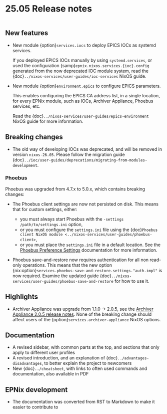 # 25.05 Release notes

```{default-domain} nix
```

## New features

- New module {option}`services.iocs`
  to deploy EPICS IOCs as systemd services.

  If you deployed EPICS IOCs manually by using `systemd.services`,
  or used the configuration {samp}`epnix.nixos.services.{ioc}.config`
  generated from the now deprecated IOC module system,
  read the {doc}`../nixos-services/user-guides/ioc-services` NixOS guide.

- New module {option}`environment.epics`
  to configure EPICS parameters.

  This enables configuring the EPICS CA address list,
  in a single location,
  for every EPNix module,
  such as IOCs, Archiver Appliance, Phoebus services, etc.

  Read the {doc}`../nixos-services/user-guides/epics-environment` NixOS guide
  for more information.

## Breaking changes

- The old way of developing IOCs was deprecated,
  and will be removed in version `nixos-26.05`.
  Please follow the migration guide {doc}`../ioc/user-guides/deprecations/migrating-from-modules-development`.

### Phoebus

Phoebus was upgraded from 4.7.x to 5.0.x,
which contains breaking changes:

- The Phoebus client settings are now not persisted on disk.
  This means that for custom settings,
  either:

  - you must always start Phoebus with the `-settings /path/to/settings.ini` option,
  - or you must configure the `settings.ini` file using the {doc}`Phoebus client NixOS module <../nixos-services/user-guides/phoebus-client>`,
  - or you must place the `settings.ini` file in a default location.
    See the [Phoebus Preference Settings] documentation for more information.

- Phoebus save-and-restore now requires authentication
  for all non read-only operations.
  This means that the new option {nix:option}`services.phoebus-save-and-restore.settings."auth.impl"`
  is now required.
  Examine the updated guide {doc}`../nixos-services/user-guides/phoebus-save-and-restore`
  for how to use it.

## Highlights

- Archiver Appliance was upgrade from 1.1.0 -> 2.0.5,
  see the [Archiver Appliance 2.0.5 release notes].
  None of the breaking change should affect users of the
  {option}`services.archiver-appliance` NixOS options.

## Documentation

- A revised sidebar,
  with common parts at the top,
  and sections that only apply to different user profiles
- A revised introduction,
  and an explanation of {doc}`../advantages-disadvantages`,
  to better explain the project to newcomers
- New {doc}`../cheatsheet`,
  with links to often used commands and documentation,
  also available in PDF

## EPNix development

- The documentation was converted from RST to Markdown
  to make it easier to contribute to

[archiver appliance 2.0.5 release notes]: https://github.com/archiver-appliance/epicsarchiverap/releases/tag/2.0.5
[Phoebus Preference Settings]: https://control-system-studio.readthedocs.io/en/latest/preferences.html
